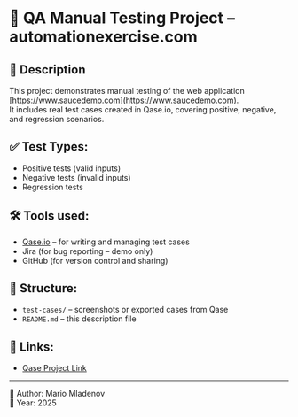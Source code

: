 # 🧪 QA Manual Testing Project – automationexercise.com
## 📌 Description
This project demonstrates manual testing of the web application [https://www.saucedemo.com](https://www.saucedemo.com).  
It includes real test cases created in Qase.io, covering positive, negative, and regression scenarios.

## ✅ Test Types:
- Positive tests (valid inputs)
- Negative tests (invalid inputs)
- Regression tests

## 🛠️ Tools used:
- [Qase.io](https://qase.io) – for writing and managing test cases
- Jira (for bug reporting – demo only)
- GitHub (for version control and sharing)

## 📂 Structure:
- `test-cases/` – screenshots or exported cases from Qase
- `README.md` – this description file

## 🔗 Links:
- [Qase Project Link](your-public-link-or-note-if-private)

---

👤 Author: Mario Mladenov  
📅 Year: 2025
